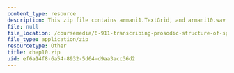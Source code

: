 ```yaml
---
content_type: resource
description: This zip file contains armani1.TextGrid, and armani10.wav files.
file: null
file_location: /coursemedia/6-911-transcribing-prosodic-structure-of-spoken-utterances-with-tobi-january-iap-2006/ef6a14f86a5489325d64d9aa3acc36d2_chap10.zip
file_type: application/zip
resourcetype: Other
title: chap10.zip
uid: ef6a14f8-6a54-8932-5d64-d9aa3acc36d2
---
```

